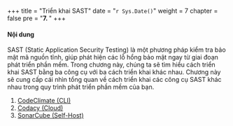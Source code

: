 +++
title = "Triển khai SAST"
date = "`r Sys.Date()`" 
weight = 7
chapter = false
pre = "<b>7. </b>"
+++

#### Nội dung

SAST (Static Application Security Testing) là một phương pháp kiểm tra bảo mật mã nguồn tĩnh, giúp phát hiện các lỗ hổng bảo mật ngay từ giai đoạn phát triển phần mềm. Trong chương này, chúng ta sẽ tìm hiểu cách triển khai SAST bằng ba công cụ với ba cách triển khai khác nhau. Chương này sẽ cung cấp cái nhìn tổng quan về cách triển khai các công cụ SAST khác nhau trong quy trình phát triển phần mềm của bạn.

1. [CodeClimate (CLI)](7.1-codeclimate)
2. [Codacy (Cloud)](7.2-codacy)
3. [SonarCube (Self-Host)](7.3-sonarcube)
